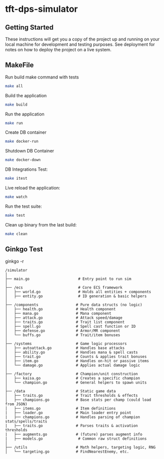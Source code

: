 # tft-dps-simulator

## Getting Started

These instructions will get you a copy of the project up and running on your local machine for development and testing purposes. See deployment for notes on how to deploy the project on a live system.

## MakeFile

Run build make command with tests
```bash
make all
```

Build the application
```bash
make build
```

Run the application
```bash
make run
```
Create DB container
```bash
make docker-run
```

Shutdown DB Container
```bash
make docker-down
```

DB Integrations Test:
```bash
make itest
```

Live reload the application:
```bash
make watch
```

Run the test suite:
```bash
make test
```

Clean up binary from the last build:
```bash
make clean
```

## Ginkgo Test
ginkgo -r

``` files structure
/simulator
│
├── main.go                      # Entry point to run sim
│
├── /ecs                         # Core ECS framework
│   ├── world.go                 # Holds all entities + components
│   ├── entity.go                # ID generation & basic helpers
│
├── /components                 # Pure data structs (no logic)
│   ├── health.go               # Health component
│   ├── mana.go                 # Mana component
│   ├── attack.go               # Attack speed/damage
│   ├── traits.go               # Trait list component
│   ├── spell.go                # Spell cast function or ID
│   ├── defense.go              # Armor/MR component
│   └── buffs.go                # Trait/item bonuses
│
├── /systems                    # Game logic processors
│   ├── autoattack.go           # Handles base attacks
│   ├── ability.go              # Handles mana & spell casts
│   ├── trait.go                # Counts & applies trait bonuses
│   ├── item.go                 # Handles on-hit or passive items
│   └── damage.go               # Applies actual damage logic
│
├── /factory                    # Champion/unit construction
│   ├── kaisa.go                # Creates a specific champion
│   └── champion.go             # General helpers to spawn units
│
├── /data                       # Static game data
│   ├── traits.go               # Trait thresholds & effects
│   ├── champions.go            # Base stats per champ (could load from JSON)
│   ├── items.go                # Item definitions
|   ├── loader.go               # Main loader entry point
|   ├── champions.go            # Handles parsing of champion stats/spells/traits
|   ├── traits.go               # Parses traits & activation thresholds
|   ├── augments.go             # (future) parses augment info
|   ├── models.go                # Common raw struct definitions
│
├── /utils                      # Math helpers, targeting logic, RNG
│   └── targeting.go            # FindNearestEnemy, etc.
```